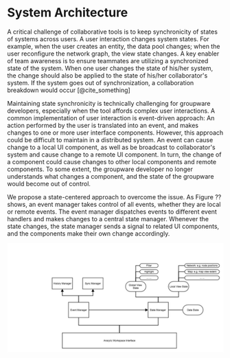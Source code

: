 # System Architecture

<!-- TODO: explain the react analogy -->

A critical challenge of collaborative tools is to keep synchronicity of states of systems across users. A user interaction changes system states. For example, when the user creates an entity, the data pool changes; when the user reconfigure the network graph, the view state changes. A key enabler of team awareness is to ensure teammates are utilizing a synchronized state of the system. When one user changes the state of his/her system, the change should also be applied to the state of his/her collaborator's system. If the system goes out of synchronization, a collaboration breakdown would occur [@cite_something]
<!-- FIXME cite the paper that people had coordination problem when reading different page-->

Maintaining state synchronicity is technically challenging for groupware developers, especially when the tool affords complex user interactions. A common implementation of user interaction is event-driven approach: An action performed by the user is translated into an event, and makes changes to one or more user interface components. However, this approach could be difficult to maintain in a distributed system. An event can cause change to a local UI component, as well as be broadcast to collaborator's system and cause change to a remote UI component. In turn, the change of a component could cause changes to other local components and remote components. To some extent, the groupware developer no longer understands what changes a component, and the state of the groupware would become out of control.

We propose a state-centered approach to overcome the issue. As Figure ?? shows, an event manager takes control of all events, whether they are local or remote events. The event manager dispatches events to different event handlers and makes changes to a central state manager. Whenever the state changes, the state manager sends a signal to related UI components, and the components make their own change accordingly.

<!-- TODO describe the event workflow; reuse of event? -->

![CAnalytics system architecture](../system/img/architecture.jpg)


